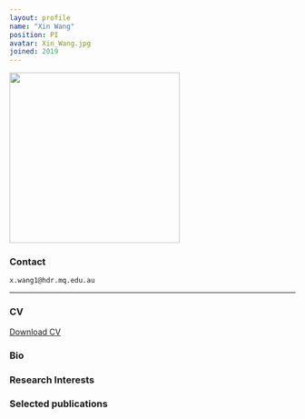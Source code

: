 ```yaml
---
layout: profile
name: "Xin Wang"
position: PI
avatar: Xin_Wang.jpg
joined: 2019
---
```


<img width="300" src="{{site.baseurl}}/images/people/{{page.avatar}}" data-action="zoom">

### Contact
<i class="fa fa-envelope-o"></i>  `x.wang1@hdr.mq.edu.au`

<hr>


### CV  
<i class="fa fa-file-pdf-o"></i> <a href="https://xinlab-clue.github.io/documents/Xin_CV.pdf" target="_blank">Download CV</a>


### Bio


### Research Interests

### Selected publications


